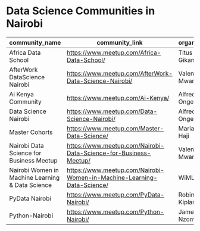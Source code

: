 # Data Science Communities in Nairobi

|community_name|community_link|organizer|
|--------------|---------------|--------|
|Africa Data School|<a href="https://www.meetup.com/Africa-Data-School/">https://www.meetup.com/Africa-Data-School/</a>|Titus Gikandi|
|AfterWork DataScience Nairobi|<a href="https://www.meetup.com/AfterWork-Data-Science-Nairobi/">https://www.meetup.com/AfterWork-Data-Science-Nairobi/</a>|Valentine Mwangi|
|Ai Kenya Community|https://www.meetup.com/Ai-Kenya/ |Alfred Ongere|
|Data Science Nairobi|https://www.meetup.com/Data-Science-Nairobi/ |Alfred Ongere|
|Master Cohorts|https://www.meetup.com/Master-Data-Science/ |Mariam Haji|
|Nairobi Data Science for Business Meetup|https://www.meetup.com/Nairobi-Data-Science-for-Business-Meetup/ |Valentine Mwangi|
|Nairobi Women in Machine Learning & Data Science|https://www.meetup.com/Nairobi-Women-in-Machine-Learning-Data-Science/ |WiMLDS|
|PyData Nairobi|https://www.meetup.com/PyData-Nairobi/ |Robin Kiplangat|
|Python-Nairobi|https://www.meetup.com/Python-Nairobi/ |James Nzomo|
